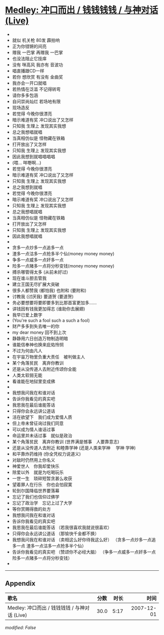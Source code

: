 # [Medley: 冲口而出 / 钱钱钱钱 / 与神对话 (Live)](https://music.163.com/song?id=36190599)

* 
* 就似 机关枪 80发 霹拍响
* 正为你铿锵的间亮
* 赠我 一巴掌 再赠我 一巴掌
* 也没法阻止它技痒
* 没有 咪高风 我亦有 音波功
* 唱直播跟CD一样
* 若你 想欣赏 有没有 金曲奖
* 我亦会一开口就唱
* 若热情在泛滥 不记得转弯
* 请你多多包涵
* 自问崇尚灿烂 若场地有限
* 现场造反
* 若觉得 今晚你很漂亮
* 暗示难道有奖 冲口说出了又怎样
* 只知我 生理上 发现其实我想
* 总之我想唱就唱
* 当真相仿似是 怪物藏在铁箱
* 打开放出了又怎样
* 只知我 生理上 发现其实我想
* 因此我想到就唱唱唱唱
* (喂... 咩嘢啊...)
* 若觉得 今晚你很漂亮
* 暗示难道有奖 冲口说出了又怎样
* 只知我 生理上 发现其实我想
* 总之我想到就唱
* 若觉得 今晚你很漂亮
* 暗示难道有奖 冲口说出了又怎样
* 只知我 生理上 发现其实我想
* 总之我想唱就唱
* 当真相仿似是 怪物藏在铁箱
* 打开放出了又怎样
* 只知我 生理上 发现其实我想
* 因此我想唱就唱
* 
* 贪多一点炒多一点追多一点
* 渣多一点沽多一点抢多半个仙(money money money)
* 争多一点威多一点奸多一点
* 险多一点赌多一点将分秒变钱(money money money)
* 搏杀哪管得太多 (从前未好过)
* 现在谁斗胆去管我
* 建立王国无尽扩展大突破
* 很多人都赞我 (都怕我) 也附和 (要附和)
* 讨教我 (讨厌我) 要道贺 (要道贺)
* 务必要想要将要即要多到比那首富更加多……
* 讲钱因有钱我更加得志 (谁助你去展翅)
* 我早已爱上数字
* (You're such a fool such a such a fool)
* 财产多多到失去唯一的你
* my dear money 回不到上次
* 静静用六日创造万物制造明暗
* 谁能信奉神也换来庇佑怜悯
* 不过为何由凡人
* 在宇宙万物里负重大责任　被判做主人
* 某个角落贫民　离弃你教训
* 还是从没传道人去附近传颂你全能
* 人类太软弱无能
* 看谁能在地狱里变成佛
* 
* 我想我问我在和谁对话
* 告诉你我看见的真实吧
* 我思我在最后谁能答话
* 只得你会永远讲公道话
* 活在欲望下　我们成为爱情人质
* 但上帝未曾征询过我们同意
* 可以成为情人谁话过事
* 命运里并未话过事　就似是政治
* 某个角落贫民　离弃你教训 (世界满是憾事　人要靠意志)
* 还是从没传道人去附近 和睦靠学神 (还是人类来学神 　学神  学神)
* 和平靠炸药维持 (你全凭权力说道义)
* 对敌时仍然用上你名义
* 神爱世人　你我却爱快乐
* 除爱以外　就是为吃喝玩乐
* 一世一生　琐碎短暂贪甚么收获
* 望着罪人在行乐　你也会怕寂寞
* 轮到尔国降临世界要落幕
* 忘记了我们也信仰过佛学
* 忘记了政治学　忘记上过了大学
* 等你赏赐得救的处方
* 我想我问我在和谁对话
* 告诉你我看见的真实吧
* 我思我在最后谁能答话 （若我很喜欢我就说很喜欢）
* 只得你会永远讲公道话 （那愉快千金都不换）
* 我想我问我在和谁对话 （卖相这么好你待我这么好） （贪多一点炒多一点追多一点 渣多一点沽多一点抢多半个仙）
* 告诉你我看见的真实吧 （赞颂你不必经大脑） （争多一点威多一点奸多一点 险多一点赌多一点将分秒变钱）
* 


---

## Appendix

|歌名|分数|时长|时间|
|:---|:---:|---:|---:|
|Medley: 冲口而出 / 钱钱钱钱 / 与神对话 (Live)|30.0|5:17|2007-12-01

*modified: False*